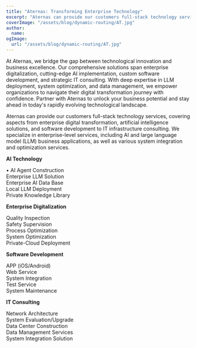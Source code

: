 ```yaml
---
title: "Aternas: Transforming Enterprise Technology"
excerpt: "Aternas can provide our customers full-stack technology services, covering aspects from enterprise digital transformation, artificial intelligence solutions, and software development to IT infrastructure consulting. We specialize in enterprise-level services, including AI and large language model (LLM) business applications, as well as various system integration and optimization services."
coverImage: "/assets/blog/dynamic-routing/AT.jpg"
author:
  name:  
ogImage:
  url: "/assets/blog/dynamic-routing/AT.jpg"
---
```


At Aternas, we bridge the gap between technological innovation and business excellence. Our comprehensive solutions span enterprise digitalization, cutting-edge AI implementation, custom software development, and strategic IT consulting. With deep expertise in LLM deployment, system optimization, and data management, we empower organizations to navigate their digital transformation journey with confidence. Partner with Aternas to unlock your business potential and stay ahead in today's rapidly evolving technological landscape.

Aternas can provide our customers full-stack technology services, covering aspects from enterprise digital transformation, artificial intelligence solutions, and software development to IT infrastructure consulting. We specialize in enterprise-level services, including AI and large language model (LLM) business applications, as well as various system integration and optimization services.

**AI Technology**

&#8226; AI Agent Construction  
Enterprise LLM Solution  
Enterprise AI Data Base  
Local LLM Deployment  
Private Knowledge Library

**Enterprise Digitalization**

Quality Inspection  
Safety Supervision  
Process Optimization  
System Optimization  
Private-Cloud Deployment


**Software Development**

APP (iOS/Android)  
Web Service  
System Integration  
Test Service  
System Maintenance


**IT Consulting**

Network Architecture  
System Evaluation/Upgrade  
Data Center Construction  
Data Management Services  
System Integration Solution